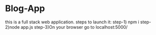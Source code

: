 # Blog-App
this is a full stack web application.
steps to launch it: 
step-1) npm i
step-2)node app.js
step-3)On your browser go to localhost:5000/

